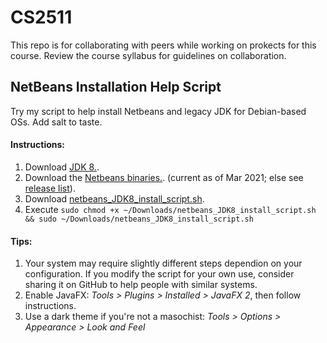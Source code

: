 # CS2511
This repo is for collaborating with peers while working on prokects for this course. Review the course syllabus for guidelines on collaboration.

## NetBeans Installation Help Script
Try my script to help install Netbeans and legacy JDK for Debian-based OSs.
Add salt to taste.
#### Instructions:
1. Download [JDK 8.](https://www.oracle.com/java/technologies/javase/javase-jdk8-downloads.html#license-lightbox).
2. Download the [Netbeans binaries.](https://netbeans.apache.org/download/nb123/nb123.html). (current as of Mar 2021; else see [release list](https://netbeans.apache.org/download/index.html)).
3. Download [netbeans_JDK8_install_script.sh](https://github.com/alex-haw/CS2511/blob/main/netbeans_JDK8_install_script.sh).
4. Execute `sudo chmod +x ~/Downloads/netbeans_JDK8_install_script.sh  && sudo ~/Downloads/netbeans_JDK8_install_script.sh`
#### Tips: 
1. Your system may require slightly different steps dependion on your configuration. If you modify the script for your own use, consider sharing it on GitHub to help people with similar systems.
2. Enable JavaFX: *Tools > Plugins > Installed > JavaFX 2*, then follow instructions.
3. Use a dark theme if you're not a masochist: *Tools > Options > Appearance > Look and Feel*

 
